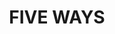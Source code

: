 ---
lastmod: '2025-04-06T06:05:20+00:00'
latitude: -32.16577991
layout: suburb
longitude: 146.9818409
postcode: '2873'
state: NSW
title: FIVE WAYS
url: /nsw/five-ways/
---